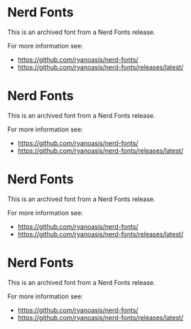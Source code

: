 
# Nerd Fonts

This is an archived font from a Nerd Fonts release.

For more information see:
* https://github.com/ryanoasis/nerd-fonts/
* https://github.com/ryanoasis/nerd-fonts/releases/latest/

# Nerd Fonts

This is an archived font from a Nerd Fonts release.

For more information see:
* https://github.com/ryanoasis/nerd-fonts/
* https://github.com/ryanoasis/nerd-fonts/releases/latest/

# Nerd Fonts

This is an archived font from a Nerd Fonts release.

For more information see:
* https://github.com/ryanoasis/nerd-fonts/
* https://github.com/ryanoasis/nerd-fonts/releases/latest/

# Nerd Fonts

This is an archived font from a Nerd Fonts release.

For more information see:
* https://github.com/ryanoasis/nerd-fonts/
* https://github.com/ryanoasis/nerd-fonts/releases/latest/
